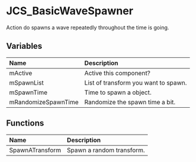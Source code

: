 # JCS_BasicWaveSpawner

Action do spawns a wave repeatedly throughout the time is going.

## Variables

| Name | Description |
|:---|:---|
| mActive | Active this component? |
| mSpawnList | List of transform you want to spawn. |
| mSpawnTime | Time to spawn a object. |
| mRandomizeSpawnTime | Randomize the spawn time a bit. |

## Functions

| Name | Description |
|:---|:---|
| SpawnATransform | Spawn a random transform. |
